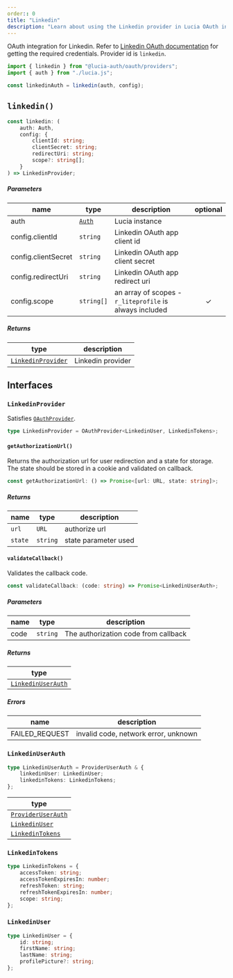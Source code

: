 ```yaml
---
order:: 0
title: "Linkedin"
description: "Learn about using the Linkedin provider in Lucia OAuth integration"
---
```


OAuth integration for Linkedin. Refer to [Linkedin OAuth documentation](https:/.microsoft.com/en-us/linkedin/shared/authentication/authorization-code-flow?tabs=HTTPS1) for getting the required credentials. Provider id is `linkedin`.

```ts
import { linkedin } from "@lucia-auth/oauth/providers";
import { auth } from "./lucia.js";

const linkedinAuth = linkedin(auth, config);
```

## `linkedin()`

```ts
const linkedin: (
	auth: Auth,
	config: {
		clientId: string;
		clientSecret: string;
		redirectUri: string;
		scope?: string[];
	}
) => LinkedinProvider;
```

##### Parameters

| name                | type       | description                                             | optional |
| ------------------- | ---------- | ------------------------------------------------------- | :------: |
| auth                | [`Auth`]() | Lucia instance                                          |          |
| config.clientId     | `string`   | Linkedin OAuth app client id                            |          |
| config.clientSecret | `string`   | Linkedin OAuth app client secret                        |          |
| config.redirectUri  | `string`   | Linkedin OAuth app redirect uri                         |          |
| config.scope        | `string[]` | an array of scopes - `r_liteprofile` is always included |    ✓     |

##### Returns

| type                   | description       |
| ---------------------- | ----------------- |
| [`LinkedinProvider`]() | Linkedin provider |

## Interfaces

### `LinkedinProvider`

Satisfies [`OAuthProvider`]().

```ts
type LinkedinProvider = OAuthProvider<LinkedinUser, LinkedinTokens>;
```

#### `getAuthorizationUrl()`

Returns the authorization url for user redirection and a state for storage. The state should be stored in a cookie and validated on callback.

```ts
const getAuthorizationUrl: () => Promise<[url: URL, state: string]>;
```

##### Returns

| name    | type     | description          |
| ------- | -------- | -------------------- |
| `url`   | `URL`    | authorize url        |
| `state` | `string` | state parameter used |

#### `validateCallback()`

Validates the callback code.

```ts
const validateCallback: (code: string) => Promise<LinkedinUserAuth>;
```

##### Parameters

| name | type     | description                          |
| ---- | -------- | ------------------------------------ |
| code | `string` | The authorization code from callback |

##### Returns

| type                   |
| ---------------------- |
| [`LinkedinUserAuth`]() |

##### Errors

| name           | description                          |
| -------------- | ------------------------------------ |
| FAILED_REQUEST | invalid code, network error, unknown |

### `LinkedinUserAuth`

```ts
type LinkedinUserAuth = ProviderUserAuth & {
	linkedinUser: LinkedinUser;
	linkedinTokens: LinkedinTokens;
};
```

| type                   |
| ---------------------- |
| [`ProviderUserAuth`]() |
| [`LinkedinUser`]()     |
| [`LinkedinTokens`]()   |

### `LinkedinTokens`

```ts
type LinkedinTokens = {
	accessToken: string;
	accessTokenExpiresIn: number;
	refreshToken: string;
	refreshTokenExpiresIn: number;
	scope: string;
};
```

### `LinkedinUser`

```ts
type LinkedinUser = {
	id: string;
	firstName: string;
	lastName: string;
	profilePicture?: string;
};
```
